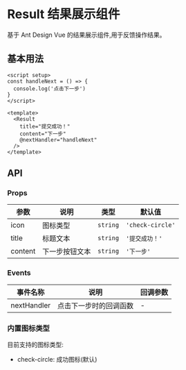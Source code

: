 # Result 结果展示组件

基于 Ant Design Vue 的结果展示组件,用于反馈操作结果。

## 基本用法

```vue
<script setup>
const handleNext = () => {
  console.log('点击下一步')
}
</script>

<template>
  <Result
    title="提交成功！"
    content="下一步"
    @nextHandler="handleNext"
  />
</template>
```

## API

### Props

参数 | 说明 | 类型 | 默认值
--- | --- | --- | ---
icon | 图标类型 | `string` | `'check-circle'`
title | 标题文本 | `string` | `'提交成功！'`
content | 下一步按钮文本 | `string` | `'下一步'`

### Events

事件名称 | 说明 | 回调参数
--- | --- | ---
nextHandler | 点击下一步时的回调函数 | -

### 内置图标类型

目前支持的图标类型:
- check-circle: 成功图标(默认)
